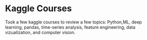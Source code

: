# Kaggle Courses 
Took a few kaggle courses to review a few topics: Python,ML, deep learning, pandas, time-series analysis, feature engineering, data vizualization, and computer vision. 